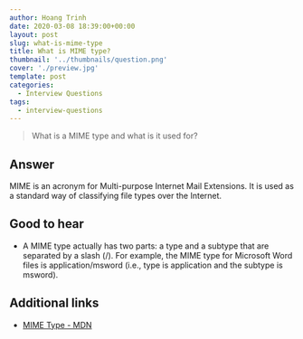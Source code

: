 ```yaml
---
author: Hoang Trinh
date: 2020-03-08 18:39:00+00:00
layout: post
slug: what-is-mime-type
title: What is MIME type?
thumbnail: '../thumbnails/question.png'
cover: './preview.jpg'
template: post
categories:
  - Interview Questions
tags:
  - interview-questions
---
```


> What is a MIME type and what is it used for?

## Answer

MIME is an acronym for Multi-purpose Internet Mail Extensions. It is used as a standard way of classifying file types over the Internet.

## Good to hear

- A MIME type actually has two parts: a type and a subtype that are separated by a slash (/). For example, the MIME type for Microsoft Word files is application/msword (i.e., type is application and the subtype is msword).

## Additional links

- [MIME Type - MDN](https://developer.mozilla.org/en-US/docs/Web/HTTP/Basics_of_HTTP/MIME_types)
